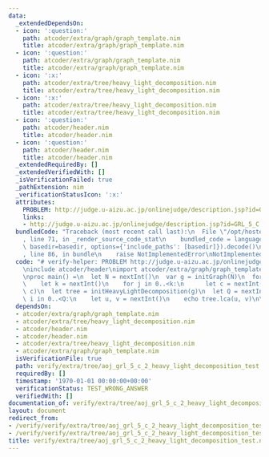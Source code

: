 ```yaml
---
data:
  _extendedDependsOn:
  - icon: ':question:'
    path: atcoder/extra/graph/graph_template.nim
    title: atcoder/extra/graph/graph_template.nim
  - icon: ':question:'
    path: atcoder/extra/graph/graph_template.nim
    title: atcoder/extra/graph/graph_template.nim
  - icon: ':x:'
    path: atcoder/extra/tree/heavy_light_decomposition.nim
    title: atcoder/extra/tree/heavy_light_decomposition.nim
  - icon: ':x:'
    path: atcoder/extra/tree/heavy_light_decomposition.nim
    title: atcoder/extra/tree/heavy_light_decomposition.nim
  - icon: ':question:'
    path: atcoder/header.nim
    title: atcoder/header.nim
  - icon: ':question:'
    path: atcoder/header.nim
    title: atcoder/header.nim
  _extendedRequiredBy: []
  _extendedVerifiedWith: []
  _isVerificationFailed: true
  _pathExtension: nim
  _verificationStatusIcon: ':x:'
  attributes:
    PROBLEM: http://judge.u-aizu.ac.jp/onlinejudge/description.jsp?id=GRL_5_C
    links:
    - http://judge.u-aizu.ac.jp/onlinejudge/description.jsp?id=GRL_5_C
  bundledCode: "Traceback (most recent call last):\n  File \"/opt/hostedtoolcache/Python/3.9.6/x64/lib/python3.9/site-packages/onlinejudge_verify/documentation/build.py\"\
    , line 71, in _render_source_code_stat\n    bundled_code = language.bundle(stat.path,\
    \ basedir=basedir, options={'include_paths': [basedir]}).decode()\n  File \"/opt/hostedtoolcache/Python/3.9.6/x64/lib/python3.9/site-packages/onlinejudge_verify/languages/nim.py\"\
    , line 86, in bundle\n    raise NotImplementedError\nNotImplementedError\n"
  code: "# verify-helper: PROBLEM http://judge.u-aizu.ac.jp/onlinejudge/description.jsp?id=GRL_5_C\n\
    \ninclude atcoder/header\nimport atcoder/extra/graph/graph_template\nimport atcoder/extra/tree/heavy_light_decomposition\n\
    \nproc main() =\n  let N = nextInt()\n  var g = initGraph(N)\n  for i in 0..<N:\n\
    \    let k = nextInt()\n    for j in 0..<k:\n      let c = nextInt()\n      g.addBiEdge(i,\
    \ c)\n  let tree = initHeavyLightDecomposition(g)\n  let Q = nextInt()\n  for\
    \ i in 0..<Q:\n    let u, v = nextInt()\n    echo tree.lca(u, v)\n\nmain()\n"
  dependsOn:
  - atcoder/extra/graph/graph_template.nim
  - atcoder/extra/tree/heavy_light_decomposition.nim
  - atcoder/header.nim
  - atcoder/header.nim
  - atcoder/extra/tree/heavy_light_decomposition.nim
  - atcoder/extra/graph/graph_template.nim
  isVerificationFile: true
  path: verify/extra/tree/aoj_grl_5_c_2_heavy_light_decomposition_test.nim
  requiredBy: []
  timestamp: '1970-01-01 00:00:00+00:00'
  verificationStatus: TEST_WRONG_ANSWER
  verifiedWith: []
documentation_of: verify/extra/tree/aoj_grl_5_c_2_heavy_light_decomposition_test.nim
layout: document
redirect_from:
- /verify/verify/extra/tree/aoj_grl_5_c_2_heavy_light_decomposition_test.nim
- /verify/verify/extra/tree/aoj_grl_5_c_2_heavy_light_decomposition_test.nim.html
title: verify/extra/tree/aoj_grl_5_c_2_heavy_light_decomposition_test.nim
---
```

